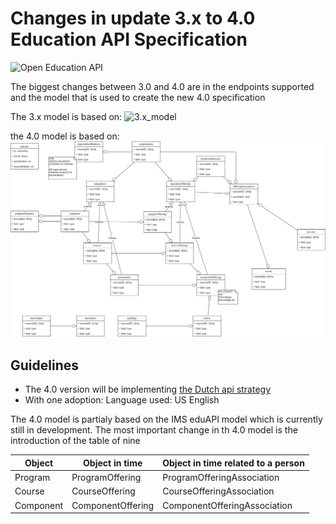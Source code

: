 # Changes in update 3.x to 4.0 Education API Specification

![Open Education API](https://github.com/open-education-api/specification/blob/master/logo.png)

The biggest changes between 3.0 and 4.0 are in the endpoints supported and the model that is used to create the new 4.0 specification

The 3.x model is based on:
![3.x_model](https://github.com/open-education-api/specification/blob/master/v3/OOAPI_model_v3.png)

the 4.0 model is based on:
![4.0_model](./OOAPI_model_v4.png)

## Guidelines

* The 4.0 version will be implementing [the Dutch api strategy](https://docs.geostandaarden.nl/api/API-Strategie/)
* With one adoption: Language used: US English


The 4.0 model is partialy based on the IMS eduAPI model which is currently still in development. The most important change in th 4.0 model is the introduction of the table of nine

| Object    | Object in time    | Object in time related to a person|
|---------- | ----------------- | --------------------------------- |
| Program   | ProgramOffering   | ProgramOfferingAssociation        | 
| Course    | CourseOffering    | CourseOfferingAssociation         |
| Component | ComponentOffering | ComponentOfferingAssociation      |


